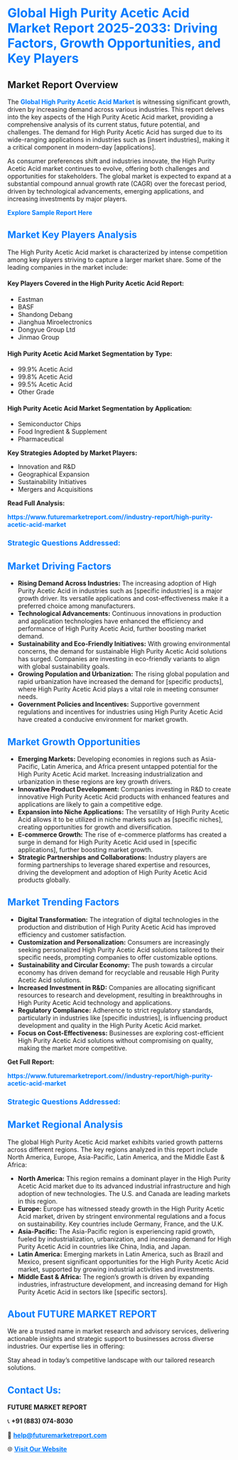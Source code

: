 <h1 style="color: #007BFF;">Global High Purity Acetic Acid Market Report 2025-2033: Driving Factors, Growth Opportunities, and Key Players</h1>

<section id="overview">
<h2>Market Report Overview</h2>
<p>The <a href="https://www.futuremarketreport.com//industry-report/high-purity-acetic-acid-market" style="color: #007BFF; text-decoration: none;"><strong>Global High Purity Acetic Acid Market</strong></a> is witnessing significant growth, driven by increasing demand across various industries. This report delves into the key aspects of the High Purity Acetic Acid market, providing a comprehensive analysis of its current status, future potential, and challenges. The demand for High Purity Acetic Acid has surged due to its wide-ranging applications in industries such as [insert industries], making it a critical component in modern-day [applications].</p>
<p>As consumer preferences shift and industries innovate, the High Purity Acetic Acid market continues to evolve, offering both challenges and opportunities for stakeholders. The global market is expected to expand at a substantial compound annual growth rate (CAGR) over the forecast period, driven by technological advancements, emerging applications, and increasing investments by major players.</p>
</section>

<section id="overview">
<p><a href="https://www.futuremarketreport.com//request-sample/reportId=49271" style="color: #007BFF; text-decoration: none;"><strong>Explore Sample Report Here</strong></a></p>
</section>

<section id="key-players">
<h2 style="color: #007BFF;">Market Key Players Analysis</h2>
<p>The High Purity Acetic Acid market is characterized by intense competition among key players striving to capture a larger market share. Some of the leading companies in the market include:</p>
<h4>Key Players Covered in the High Purity Acetic Acid Report:</h4>
<ul><li>Eastman</li><li>BASF</li><li>Shandong Debang</li><li>Jianghua Miroelectronics</li><li>Dongyue Group Ltd</li><li>Jinmao Group</li></ul>
<h4>High Purity Acetic Acid Market Segmentation by Type:</h4>
<ul><li>99.9% Acetic Acid</li><li>99.8% Acetic Acid</li><li>99.5% Acetic Acid</li><li>Other Grade</li></ul>

<h4>High Purity Acetic Acid Market Segmentation by Application:</h4>
<ul><li>Semiconductor Chips</li><li>Food Ingredient &amp; Supplement</li><li>Pharmaceutical</li></ul>
<p><strong>Key Strategies Adopted by Market Players:</strong></p>
<ul>
<li>Innovation and R&D</li>
<li>Geographical Expansion</li>
<li>Sustainability Initiatives</li>
<li>Mergers and Acquisitions</li>
</ul>
</section>

<section>
<p><strong>Read Full Analysis: </strong></p><a href="https://www.futuremarketreport.com//industry-report/high-purity-acetic-acid-market" style="color: #007BFF; text-decoration: none;"><strong>https://www.futuremarketreport.com//industry-report/high-purity-acetic-acid-market</strong></a>
<h3 style="color: #007BFF;">Strategic Questions Addressed:</h3>
</section>

<section id="driving-factors">
<h2 style="color: #007BFF;">Market Driving Factors</h2>
<ul>
<li><strong>Rising Demand Across Industries:</strong> The increasing adoption of High Purity Acetic Acid in industries such as [specific industries] is a major growth driver. Its versatile applications and cost-effectiveness make it a preferred choice among manufacturers.</li>
<li><strong>Technological Advancements:</strong> Continuous innovations in production and application technologies have enhanced the efficiency and performance of High Purity Acetic Acid, further boosting market demand.</li>
<li><strong>Sustainability and Eco-Friendly Initiatives:</strong> With growing environmental concerns, the demand for sustainable High Purity Acetic Acid solutions has surged. Companies are investing in eco-friendly variants to align with global sustainability goals.</li>
<li><strong>Growing Population and Urbanization:</strong> The rising global population and rapid urbanization have increased the demand for [specific products], where High Purity Acetic Acid plays a vital role in meeting consumer needs.</li>
<li><strong>Government Policies and Incentives:</strong> Supportive government regulations and incentives for industries using High Purity Acetic Acid have created a conducive environment for market growth.</li>
</ul>
</section>

<section id="growth-opportunities">
<h2 style="color: #007BFF;">Market Growth Opportunities</h2>
<ul>
<li><strong>Emerging Markets:</strong> Developing economies in regions such as Asia-Pacific, Latin America, and Africa present untapped potential for the High Purity Acetic Acid market. Increasing industrialization and urbanization in these regions are key growth drivers.</li>
<li><strong>Innovative Product Development:</strong> Companies investing in R&D to create innovative High Purity Acetic Acid products with enhanced features and applications are likely to gain a competitive edge.</li>
<li><strong>Expansion into Niche Applications:</strong> The versatility of High Purity Acetic Acid allows it to be utilized in niche markets such as [specific niches], creating opportunities for growth and diversification.</li>
<li><strong>E-commerce Growth:</strong> The rise of e-commerce platforms has created a surge in demand for High Purity Acetic Acid used in [specific applications], further boosting market growth.</li>
<li><strong>Strategic Partnerships and Collaborations:</strong> Industry players are forming partnerships to leverage shared expertise and resources, driving the development and adoption of High Purity Acetic Acid products globally.</li>
</ul>
</section>

<section id="trending-factors">
<h2 style="color: #007BFF;">Market Trending Factors</h2>
<ul>
<li><strong>Digital Transformation:</strong> The integration of digital technologies in the production and distribution of High Purity Acetic Acid has improved efficiency and customer satisfaction.</li>
<li><strong>Customization and Personalization:</strong> Consumers are increasingly seeking personalized High Purity Acetic Acid solutions tailored to their specific needs, prompting companies to offer customizable options.</li>
<li><strong>Sustainability and Circular Economy:</strong> The push towards a circular economy has driven demand for recyclable and reusable High Purity Acetic Acid solutions.</li>
<li><strong>Increased Investment in R&D:</strong> Companies are allocating significant resources to research and development, resulting in breakthroughs in High Purity Acetic Acid technology and applications.</li>
<li><strong>Regulatory Compliance:</strong> Adherence to strict regulatory standards, particularly in industries like [specific industries], is influencing product development and quality in the High Purity Acetic Acid market.</li>
<li><strong>Focus on Cost-Effectiveness:</strong> Businesses are exploring cost-efficient High Purity Acetic Acid solutions without compromising on quality, making the market more competitive.</li>
</ul>
</section>

<section>
<p><strong>Get Full Report: </strong></p><a href="https://www.futuremarketreport.com//industry-report/high-purity-acetic-acid-market" style="color: #007BFF; text-decoration: none;"><strong>https://www.futuremarketreport.com//industry-report/high-purity-acetic-acid-market</strong></a>
<h3 style="color: #007BFF;">Strategic Questions Addressed:</h3>
</section>


<section id="regional-analysis">
<h2 style="color: #007BFF;">Market Regional Analysis</h2>
<p>The global High Purity Acetic Acid market exhibits varied growth patterns across different regions. The key regions analyzed in this report include North America, Europe, Asia-Pacific, Latin America, and the Middle East & Africa:</p>
<ul>
<li><strong>North America:</strong> This region remains a dominant player in the High Purity Acetic Acid market due to its advanced industrial infrastructure and high adoption of new technologies. The U.S. and Canada are leading markets in this region.</li>
<li><strong>Europe:</strong> Europe has witnessed steady growth in the High Purity Acetic Acid market, driven by stringent environmental regulations and a focus on sustainability. Key countries include Germany, France, and the U.K.</li>
<li><strong>Asia-Pacific:</strong> The Asia-Pacific region is experiencing rapid growth, fueled by industrialization, urbanization, and increasing demand for High Purity Acetic Acid in countries like China, India, and Japan.</li>
<li><strong>Latin America:</strong> Emerging markets in Latin America, such as Brazil and Mexico, present significant opportunities for the High Purity Acetic Acid market, supported by growing industrial activities and investments.</li>
<li><strong>Middle East & Africa:</strong> The region’s growth is driven by expanding industries, infrastructure development, and increasing demand for High Purity Acetic Acid in sectors like [specific sectors].</li>
</ul>
</section>

<footer>
<h2 style="color: #007BFF;">About FUTURE MARKET REPORT</h2>
<p>We are a trusted name in market research and advisory services, delivering actionable insights and strategic support to businesses across diverse industries. Our expertise lies in offering:</p>

<p>Stay ahead in today’s competitive landscape with our tailored research solutions.</p>

<h2 style="color: #007BFF;">Contact Us:</h2>
<p><strong>FUTURE MARKET REPORT</strong></p>
<p>📞 <strong>+91 (883) 074-8030</strong></p>
<p>📧 <strong><a href="mailto:help@futuremarketreport.com" style="color: #007BFF;">help@futuremarketreport.com</a></strong></p>
<p>🌐 <strong><a href="https://www.futuremarketreport.com/" style="color: #007BFF;">Visit Our Website</a></strong></p>
</footer>